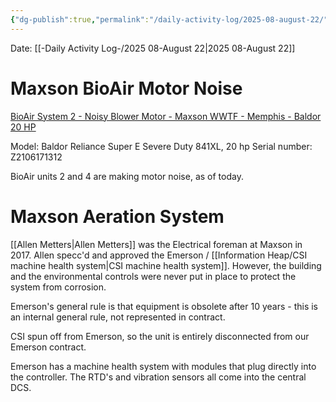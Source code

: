 ```yaml
---
{"dg-publish":true,"permalink":"/daily-activity-log/2025-08-august-22/","noteIcon":"","created":"2025-08-22T14:14:33.559-05:00"}
---
```


Date: [[-Daily Activity Log-/2025 08-August 22\|2025 08-August 22]]


# Maxson BioAir Motor Noise
[BioAir System 2 - Noisy Blower Motor - Maxson WWTF - Memphis - Baldor 20 HP](https://www.youtube.com/shorts/Xo27CqzLDYQ)

Model: Baldor Reliance Super E Severe Duty 841XL, 20 hp
Serial number: Z2106171312

BioAir units 2 and 4 are making motor noise, as of today.
# Maxson Aeration System
[[Allen Metters\|Allen Metters]] was the Electrical foreman at Maxson in 2017. Allen specc'd and approved the Emerson / [[Information Heap/CSI machine health system\|CSI machine health system]]. However, the building and the environmental controls were never put in place to protect the system from corrosion.

Emerson's general rule is that equipment is obsolete after 10 years - this is an internal general rule, not represented in contract. 

CSI spun off from Emerson, so the unit is entirely disconnected from our Emerson contract.

Emerson has a machine health system with modules that plug directly into the controller. The RTD's and vibration sensors all come into the central DCS. 
